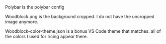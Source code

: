 Polybar is the polybar config

Woodblock.png is the background cropped. I do not have the uncropped image anymore.

Woodblock-color-theme.json is a bonus VS Code theme that matches. all of the colors I used for ricing appear there.
